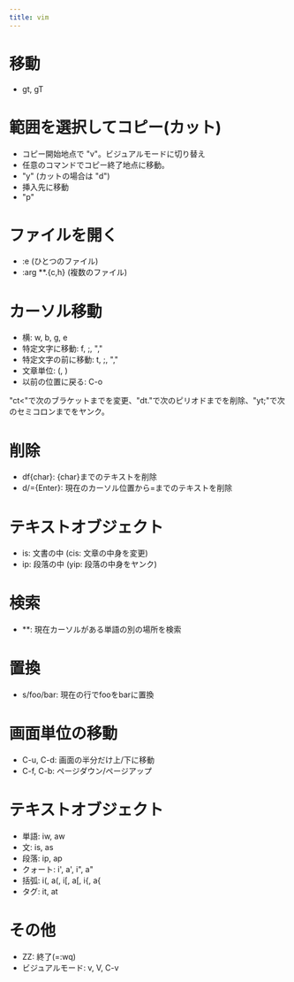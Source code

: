```yaml
---
title: vim
---
```

# 移動
- gt, gT

# 範囲を選択してコピー(カット)

- コピー開始地点で "v"。ビジュアルモードに切り替え
- 任意のコマンドでコピー終了地点に移動。
- "y" (カットの場合は "d")
- 挿入先に移動
- "p"

# ファイルを開く
- :e (ひとつのファイル)
- :arg **.{c,h} (複数のファイル)

# カーソル移動
- 横: w, b, g, e 
- 特定文字に移動: f, ;, ","
- 特定文字の前に移動: t, ;, ","
- 文章単位: (, )
- 以前の位置に戻る: C-o 

"ct<"で次のブラケットまでを変更、"dt."で次のピリオドまでを削除、"yt;"で次のセミコロンまでをヤンク。

# 削除
- df{char}: {char}までのテキストを削除
- d/={Enter}: 現在のカーソル位置から=までのテキストを削除

# テキストオブジェクト
- is: 文書の中 (cis: 文章の中身を変更)
- ip: 段落の中 (yip: 段落の中身をヤンク)

# 検索
- **: 現在カーソルがある単語の別の場所を検索

# 置換
- s/foo/bar: 現在の行でfooをbarに置換

# 画面単位の移動
- C-u, C-d: 画面の半分だけ上/下に移動
- C-f, C-b: ページダウン/ページアップ

# テキストオブジェクト
- 単語: iw, aw
- 文: is, as
- 段落: ip, ap
- クォート: i', a', i", a"
- 括弧: i(, a(, i[, a[, i{, a{
- タグ: it, at

# その他
- ZZ: 終了(=:wq)
- ビジュアルモード: v, V, C-v
